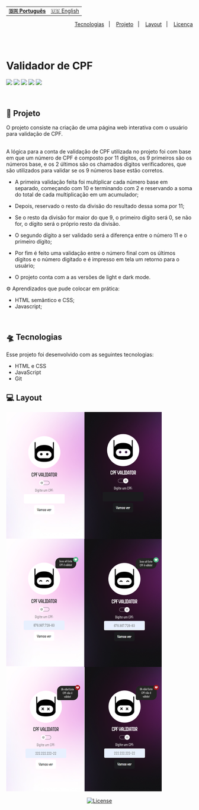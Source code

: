 <table align="left">
    <tr>
        <td>
            <b>
              <a href="README.md"> 🇧🇷 Português </a>
            </b>
        </td>
        <td>
            <a href="readme-us.md"> 🇺🇸 English </a>
        </td>
    </tr>

</table>


<p align="right">
  <a href="#-tecnologias">Tecnologias</a>&nbsp;&nbsp;&nbsp;|&nbsp;&nbsp;&nbsp;
  <a href="#-projeto">Projeto</a>&nbsp;&nbsp;&nbsp;|&nbsp;&nbsp;&nbsp;
  <a href="#-layout">Layout</a>&nbsp;&nbsp;&nbsp;|&nbsp;&nbsp;&nbsp;
  <a href="#-license">Licença</a>
</p>

<br> <br>

# Validador de CPF 
![](https://img.shields.io/badge/HTML5-E34F26?style=for-the-badge&logo=html5&logoColor=white)
![](https://img.shields.io/badge/javascript-yellow?style=for-the-badge&logo=javascript&logoColor=white)
![](https://img.shields.io/badge/CSS3-1572B6?style=for-the-badge&logo=css3&logoColor=white)
![](https://img.shields.io/badge/Visual_Studio_Code-0078D4?style=for-the-badge&logo=visual%20studio%20code&logoColor=white)
![](https://img.shields.io/badge/Markdown-000000?style=for-the-badge&logo=markdown&logoColor=white)

<br>

## 🚀 Projeto

O projeto consiste na criação de uma página web interativa com o usuário para validação de CPF.

<br>
A lógica para a conta de validação de CPF utilizada no projeto foi com base em que um número de CPF é composto por 11 dígitos, os 9 primeiros são os números base, e os 2 últimos são os chamados dígitos verificadores, que são utilizados para validar se os 9 números base estão corretos.

- A primeira validação feita foi  multiplicar cada número base em separado, começando com 10 e terminando com 2 e reservando a soma do total de cada multiplicação em um acumulador; 

- Depois, reservado o resto da divisão do resultado dessa soma por 11;

- Se o resto da divisão for maior do que 9, o primeiro dígito será 0, se não for, o dígito será o próprio resto da divisão.

- O segundo dígito a ser validado será a diferença entre o número 11 e o primeiro dígito;

- Por fim é feito uma validação entre o número final com os últimos dígitos e o número digitado e é impresso em tela um retorno para o usuário;

- O projeto conta com a as versões de light e dark mode.

⚙ Aprendizados que pude colocar em prática:

- HTML semântico e CSS;
- Javascript;

<br>

## 🛸 Tecnologias

Esse projeto foi desenvolvido com as seguintes tecnologias:

- HTML e CSS
- JavaScript
- Git

## 💻 Layout

<img src="./assets/img/project/preview-validator.png" alt="preview do projeto">

<br>

<p align="center">
  <a href="/LICENSE">
    <img alt="License" src="https://img.shields.io/static/v1?label=license&message=MIT&color=49AA26&labelColor=000000">
  </a>
</p>
